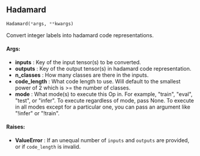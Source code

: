 ## Hadamard
```python
Hadamard(*args, **kwargs)
```
Convert integer labels into hadamard code representations.


#### Args:

* **inputs** :  Key of the input tensor(s) to be converted.
* **outputs** :  Key of the output tensor(s) in hadamard code representation.
* **n_classes** :  How many classes are there in the inputs.
* **code_length** :  What code length to use. Will default to the smallest power of 2 which is >= the number of classes.
* **mode** :  What mode(s) to execute this Op in. For example, "train", "eval", "test", or "infer". To execute        regardless of mode, pass None. To execute in all modes except for a particular one, you can pass an argument        like "!infer" or "!train".

#### Raises:

* **ValueError** :  If an unequal number of `inputs` and `outputs` are provided, or if `code_length` is invalid.